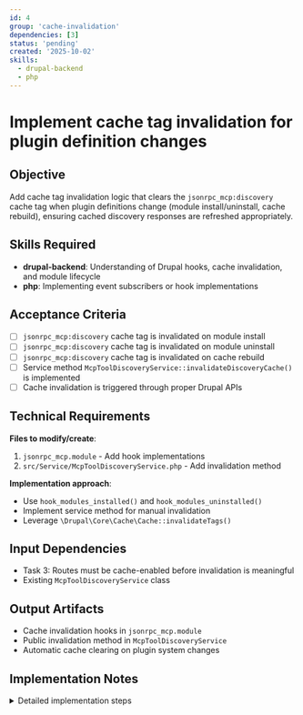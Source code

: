 ```yaml
---
id: 4
group: 'cache-invalidation'
dependencies: [3]
status: 'pending'
created: '2025-10-02'
skills:
  - drupal-backend
  - php
---
```


# Implement cache tag invalidation for plugin definition changes

## Objective

Add cache tag invalidation logic that clears the `jsonrpc_mcp:discovery` cache tag when plugin definitions change (module install/uninstall, cache rebuild), ensuring cached discovery responses are refreshed appropriately.

## Skills Required

- **drupal-backend**: Understanding of Drupal hooks, cache invalidation, and module lifecycle
- **php**: Implementing event subscribers or hook implementations

## Acceptance Criteria

- [ ] `jsonrpc_mcp:discovery` cache tag is invalidated on module install
- [ ] `jsonrpc_mcp:discovery` cache tag is invalidated on module uninstall
- [ ] `jsonrpc_mcp:discovery` cache tag is invalidated on cache rebuild
- [ ] Service method `McpToolDiscoveryService::invalidateDiscoveryCache()` is implemented
- [ ] Cache invalidation is triggered through proper Drupal APIs

## Technical Requirements

**Files to modify/create**:

1. `jsonrpc_mcp.module` - Add hook implementations
2. `src/Service/McpToolDiscoveryService.php` - Add invalidation method

**Implementation approach**:

- Use `hook_modules_installed()` and `hook_modules_uninstalled()`
- Implement service method for manual invalidation
- Leverage `\Drupal\Core\Cache\Cache::invalidateTags()`

## Input Dependencies

- Task 3: Routes must be cache-enabled before invalidation is meaningful
- Existing `McpToolDiscoveryService` class

## Output Artifacts

- Cache invalidation hooks in `jsonrpc_mcp.module`
- Public invalidation method in `McpToolDiscoveryService`
- Automatic cache clearing on plugin system changes

## Implementation Notes

<details>
<summary>Detailed implementation steps</summary>

1. **Add invalidation method to `McpToolDiscoveryService`**:

   Open `src/Service/McpToolDiscoveryService.php` and add:

   ```php
   /**
    * Invalidates the MCP tool discovery cache.
    *
    * This method clears all cached discovery responses by invalidating
    * the custom cache tag. Call this when plugin definitions change or
    * when manual cache clearing is needed.
    */
   public function invalidateDiscoveryCache(): void {
     \Drupal\Core\Cache\Cache::invalidateTags(['jsonrpc_mcp:discovery']);
   }
   ```

2. **Create or update `jsonrpc_mcp.module`**:

   If the file doesn't exist, create it at the module root. Add these hooks:

   ```php
   <?php

   /**
    * @file
    * Primary module hooks for jsonrpc_mcp module.
    */

   use Drupal\Core\Cache\Cache;

   /**
    * Implements hook_modules_installed().
    *
    * Invalidates MCP discovery cache when modules are installed, as new
    * JSON-RPC methods with MCP tools may be introduced.
    */
   function jsonrpc_mcp_modules_installed($modules) {
     // Invalidate discovery cache to pick up any new MCP tools from installed modules.
     Cache::invalidateTags(['jsonrpc_mcp:discovery']);
   }

   /**
    * Implements hook_modules_uninstalled().
    *
    * Invalidates MCP discovery cache when modules are uninstalled, as
    * JSON-RPC methods with MCP tools may be removed.
    */
   function jsonrpc_mcp_modules_uninstalled($modules) {
     // Invalidate discovery cache to remove any MCP tools from uninstalled modules.
     Cache::invalidateTags(['jsonrpc_mcp:discovery']);
   }
   ```

3. **Verify cache rebuild integration**:

   The `jsonrpc_mcp:discovery` cache tag will be automatically invalidated during
   `drush cache:rebuild` because Drupal's cache rebuild clears all cache tags.
   No additional code needed for this scenario.

4. **Add docblock to explain the cache tag**:

   In `McpToolsController.php`, add a class-level comment documenting the cache tag:

   ```php
   /**
    * Controller for MCP tools discovery endpoint.
    *
    * This controller handles the /mcp/tools/list HTTP endpoint, providing
    * MCP-compliant tool discovery with cursor-based pagination. It coordinates
    * the McpToolDiscoveryService and McpToolNormalizer to return JSON-RPC
    * methods marked with the #[McpTool] attribute in MCP tool schema format.
    *
    * Cache tags used:
    * - jsonrpc_mcp:discovery: Invalidated when modules install/uninstall or
    *   when plugin definitions change.
    * - user.permissions: Automatically invalidated when permission system changes.
    */
   ```

5. **Test the invalidation**:
   - Install a module with JSON-RPC methods → cache should invalidate
   - Uninstall a module → cache should invalidate
   - Run `drush cache:rebuild` → cache should clear
   - Call `invalidateDiscoveryCache()` programmatically → cache should clear

**Important notes**:

- Don't invalidate on every cache clear operation - only on plugin-relevant changes
- The `user.permissions` cache tag is handled automatically by Drupal core
- Cache invalidation is inexpensive - it just marks cache entries as invalid
- The actual cache rebuild happens on the next request (lazy regeneration)
</details>
